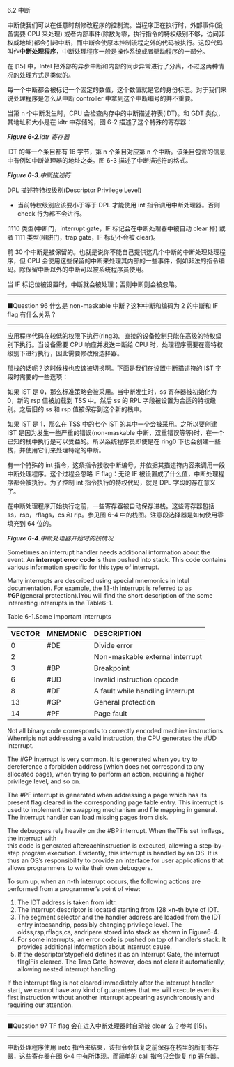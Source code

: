 6.2 中断

中断使我们可以在任意时刻修改程序的控制流。当程序正在执行时，外部事件\(设备需要 CPU 来处理\) 或者内部事件\(除数为零，执行指令的特权级别不够，访问非权威地址\)都会引起中断，而中断会使原本控制流程之外的代码被执行。这段代码叫作**中断处理程序**，中断处理程序一般是操作系统或者驱动程序的一部分。

在 \[15\] 中，Intel 把外部的异步中断和内部的同步异常进行了分离，不过这两种情况的处理方式是类似的。

每一个中断都会被标记一个固定的数值，这个数值就是它的身份标志。对于我们来说处理程序是怎么从中断 controller 中拿到这个中断编号的并不重要。

当第 n 个中断发生时，CPU 会检查内存中的中断描述符表\(IDT\)。和 GDT 类似，其地址和大小是在 idtr 中存储的，图 6-2 描述了这个特殊的寄存器：

_**Figure 6-2**.idtr 寄存器_

IDT 的每一个条目都有 16 字节，第 n 个条目对应第 n 个中断。该条目包含的信息中有例如中断处理器的地址之类。图 6-3 描述了中断描述符的格式。

_**Figure 6-3**.中断描述符_

DPL 描述符特权级别\(Descriptor Privilege Level\)

* 当前特权级别应该要小于等于 DPL 才能使用 int 指令调用中断处理器。否则 check 行为都不会进行。

.1110 类型\(中断门，interrupt gate，IF 标记会在中断处理器中被自动 clear 掉\) 或者 1111 类型\(陷阱门，trap gate，IF 标记不会被 clear\)。

前 30 个中断是被保留的。也就是说你不能自己提供这几个中断的中断处理处理程序，但 CPU 会使用这些保留的中断来处理其内部的一些事件，例如非法的指令编码。除保留中断以外的中断可以被系统程序员使用。

当 IF 标记位被设置时，中断就会被处理；否则中断则会被忽略。

---

■Question 96 什么是 non-maskable 中断？这种中断和编码为 2 的中断和 IF flag 有什么关系？

---

应用程序代码在较低的权限下执行\(ring3\)。直接的设备控制只能在高级的特权级别下执行。当设备需要 CPU 响应并发送中断给 CPU 时，处理程序需要在高特权级别下进行执行，因此需要修改段选择器。

那栈的话呢？这时候栈也应该被切换啊。下面是我们在设置中断描述符的 IST 字段时需要的一些选项：

如果 IST 是 0，那么标准策略会被采用。当中断发生时，ss 寄存器被初始化为 0，新的 rsp 值被加载到 TSS 中。然后 ss 的 RPL 字段被设置为合适的特权级别。之后旧的 ss 和 rsp 值被保存到这个新的栈中。

如果 IST 是 1，那么在 TSS 中的七个 IST 的其中一个会被采用。之所以要创建 IST 是因为发生一些严重的错误\(non-maskable 中断，双重错误等等\)时，在一个已知的栈中执行是可以受益的。所以系统程序员即使是在 ring0 下也会创建一些栈，并使用它们来处理特定的中断。

有一个特殊的 int 指令，这条指令接收中断编号。并依据其描述符内容来调用一段中断处理程序。这个过程会忽略 IF flag：无论 IF 被设置成了什么值，中断处理程序都会被执行。为了控制 int 指令执行的特权代码，就是 DPL 字段的存在意义了。

在中断处理程序开始执行之前，一些寄存器被自动保存进栈。这些寄存器包括 ss，rsp，rflags，cs 和 rip。参见图 6-4 中的栈图。注意段选择器是如何使用零填充到 64 位的。

_**Figure 6-4**.中断处理器开始时的栈情况_

Sometimes an interrupt handler needs additional information about the event. An **interrupt error code** is then pushed into stack. This code contains various information specific for this type of interrupt.

Many interrupts are described using special mnemonics in Intel documentation. For example, the 13-th interrupt is referred to as **\#GP**\(general protection\).1You will find the short description of the some interesting interrupts in the Table6-1.

Table 6-1.Some Important Interrupts

| VECTOR | MNEMONIC | DESCRIPTION |
| :--- | :--- | :--- |
| 0 | \#DE | Divide error |
| 2 |  | Non-maskable external interrupt |
| 3 | \#BP | Breakpoint |
| 6 | \#UD | Invalid instruction opcode |
| 8 | \#DF | A fault while handling interrupt |
| 13 | \#GP | General protection |
| 14 | \#PF | Page fault |

Not all binary code corresponds to correctly encoded machine instructions. Whenripis not addressing a valid instruction, the CPU generates the \#UD interrupt.

The \#GP interrupt is very common. It is generated when you try to dereference a forbidden address \(which does not correspond to any allocated page\), when trying to perform an action, requiring a higher privilege level, and so on.

The \#PF interrupt is generated when addressing a page which has its present flag cleared in the corresponding page table entry. This interrupt is used to implement the swapping mechanism and file mapping in general. The interrupt handler can load missing pages from disk.

The debuggers rely heavily on the \#BP interrupt. When theTFis set inrflags, the interrupt with  
 this code is generated aftereachinstruction is executed, allowing a step-by-step program execution. Evidently, this interrupt is handled by an OS. It is thus an OS’s responsibility to provide an interface for user applications that allows programmers to write their own debuggers.

To sum up, when an n-th interrupt occurs, the following actions are performed from a programmer’s point of view:

1. The IDT address is taken from idtr.
2. The interrupt descriptor is located starting from 128 ×n-th byte of IDT.
3. The segment selector and the handler address are loaded from the IDT entry intocsandrip, possibly changing privilege level. The oldss,rsp,rflags,cs, andripare stored into stack as shown in Figure6-4.
4. For some interrupts, an error code is pushed on top of handler’s stack. It provides additional information about interrupt cause.
5. If the descriptor’stypefield defines it as an Interrupt Gate, the interrupt flagIFis cleared. The Trap Gate, however, does not clear it automatically, allowing nested interrupt handling.

If the interrupt flag is not cleared immediately after the interrupt handler start, we cannot have any kind of guarantees that we will execute even its first instruction without another interrupt appearing asynchronously and requiring our attention.

---

■Question 97 TF flag 会在进入中断处理器时自动被 clear 么？参考 \[15\]。

---

中断处理程序使用 iretq 指令来结束，该指令会恢复之前保存在栈里的所有寄存器，这些寄存器在图 6-4 中有所体现。而简单的 call 指令只会恢复 rip 寄存器。

